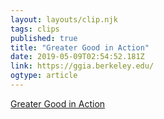 ```yaml
---
layout: layouts/clip.njk 
tags: clips 
published: true 
title: "Greater Good in Action" 
date: 2019-05-09T02:54:52.181Z 
link: https://ggia.berkeley.edu/ 
ogtype: article 
---
```

[Greater Good in Action](https://ggia.berkeley.edu/) 
